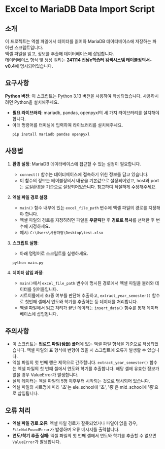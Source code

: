 # Excel to MariaDB Data Import Script
## 소개
이 프로젝트는 엑셀 파일에서 데이터를 읽어와 MariaDB 데이터베이스에 저장하는 파이썬 스크립트입니다.<br>
엑셀 파일을 읽고, 정보를 추출해 데이터베이스에 삽입합니다.<br> 
데이터베이스 형식 및 생성 쿼리는 **241114 전남e학습터 검색시스템 테이블정의서-v0.4**에 명시되어있습니다. <br>

## 요구사항
**Python 버전**: 이 스크립트는 Python 3.13 버전을 사용하여 작성되었습니다. 사용하시려면 Python을 설치해주세요.
- **필요 라이브러리**: mariadb, pandas, openpyxl의 세 가지 라이브러리를 설치해야 합니다.
- 아래 명령어를 터미널에 입력하여 라이브러리를 설치해주세요.
  ```bash
  pip install mariadb pandas openpyxl
  ```

## 사용법
1. **환경 설정**: MariaDB 데이터베이스에 접근할 수 있는 설정이 필요합니다.
   - `connect()` 함수는 데이터베이스에 접속하기 위한 정보를 담고 있습니다.
   - 이 함수의 정보는 테이블정의서 내용을 기본값으로 설정되어있고, host와 port는 로컬환경을 기준으로 설정되어있습니다. 참고하여 적절하게 수정해주세요. 

2. **엑셀 파일 경로 설정**:
   - `main()` 함수 내부에 있는 `excel_file_path` 변수에 엑셀 파일의 경로를 지정해야 합니다.
   - 엑셀 파일의 경로를 지정하려면 파일을 **우클릭**한 후 **경로로 복사**를 선택한 후 변수에 지정하세요.
   - 예시: `C:\Users\사용자명\Desktop\test.xlsx`

3. **스크립트 실행**:
   - 아래 명령어로 스크립트를 실행하세요.   
   ```bash
   python main.py
   ```

4. **데이터 삽입 과정**:
   - `main()`에서 `excel_file_path` 변수에 명시된 경로에서 엑셀 파일을 불러와 데이터를 읽어들입니다.
   - 시트이름에서 초/중 여부를 판단해 추출하고, `extract_year_semester()` 함수로 첫번째 셀에서 연도와 학기를 추출하는 등 데이터를 처리합니다.
   - 엑셀 파일에서 읽고 처리가 끝난 데이터는 `insert_data()` 함수를 통해 데이터베이스에 삽입됩니다.


## 주의사항 
- 이 스크립트는 **업로드 파일(샘플) 폴더**에 있는 엑셀 파일 형식을 기준으로 작성되었습니다. 엑셀 파일의 표 형식에 변형이 있을 시 스크립트에 오류가 발생할 수 있습니다.
- 엑셀 파일의 첫 번째 행은 제목으로 간주합니다. `extract_year_semester()` 함수는 엑셀 파일의 첫 번째 셀에서 연도와 학기를 추출합니다. 해당 셀에 유효한 정보가 없을 경우 ValueError가 발생합니다.
- 실제 데이터는 엑셀 파일의 5행 이후부터 시작되는 것으로 명시되어 있습니다. 
- 엑셀 파일의 시트명에 따라 '초'는 ele_school에 '초', '중'은 mid_school에 '중'으로 삽입됩니다.


## 오류 처리
- **엑셀 파일 경로 오류**: 엑셀 파일 경로가 잘못되었거나 파일이 없을 경우, `FileNotFoundError`가 발생하며 오류 메시지를 출력합니다.
- **연도/학기 추출 실패**: 엑셀 파일의 첫 번째 셀에서 연도와 학기를 추출할 수 없으면 `ValueError`가 발생합니다.

